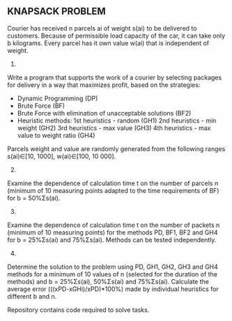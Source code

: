 KNAPSACK PROBLEM
-----------------
Courier has received n parcels ai of weight s(ai) to be delivered to customers. Because of
permissible load capacity of the car, it can take only b kilograms. Every parcel has it own value w(ai) that is independent of weight.

1.
Write a program that supports the work of a courier by selecting packages for delivery in a way that maximizes profit, based on the strategies:

- Dynamic Programming (DP)
- Brute Force (BF)
- Brute Force with elimination of unacceptable solutions (BF2)
- Heuristic methods:
 1st heuristics - random (GH1)
 2nd heuristics - min weight (GH2)
 3rd heuristics - max value (GH3)
 4th heuristics - max value to weight ratio (GH4)

Parcels weight and value are randomly generated from the following ranges
s(ai)∈[10, 1000], w(ai)∈[100, 10 000].


2.
Examine the dependence of calculation time t on the number of parcels n (minimum of 10 measuring points
adapted to the time requirements of BF) for b = 50%Σs(ai).

3.
Examine the dependence of calculation time t on the number of packets n (minimum of 10 measuring points) for the methods
PD, BF1, BF2 and GH4 for b = 25%Σs(ai) and 75%Σs(ai). Methods can be tested independently.

4.
Determine the solution to the problem using PD, GH1, GH2, GH3 and GH4 methods for a minimum of 10
values of n (selected for the duration of the methods) and b = 25%Σs(ai), 50%Σs(ai) and 75%Σs(ai).
Calculate the average error (((xPD-xGHi)/xPD)*100%) made by individual heuristics for different b and n.



Repository contains code required to solve tasks. 
